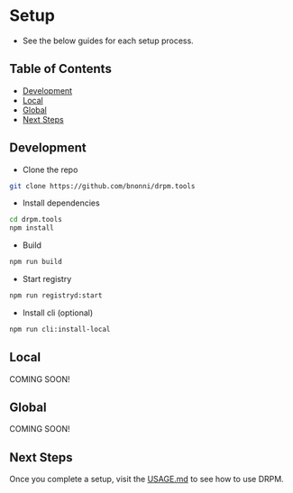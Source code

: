 # Setup

* See the below guides for each setup process.

## Table of Contents

* [Development](#development)
* [Local](#local)
* [Global](#global)
* [Next Steps](#next-steps)

## Development

* Clone the repo

```sh
git clone https://github.com/bnonni/drpm.tools
```

* Install dependencies

```sh
cd drpm.tools
npm install
```

* Build

```sh
npm run build
```

* Start registry

```sh
npm run registryd:start
```

* Install cli (optional)

```sh
npm run cli:install-local
```

## Local

COMING SOON!

## Global

COMING SOON!

## Next Steps

Once you complete a setup, visit the [USAGE.md](/docs/USAGE.md) to see how to use DRPM.
